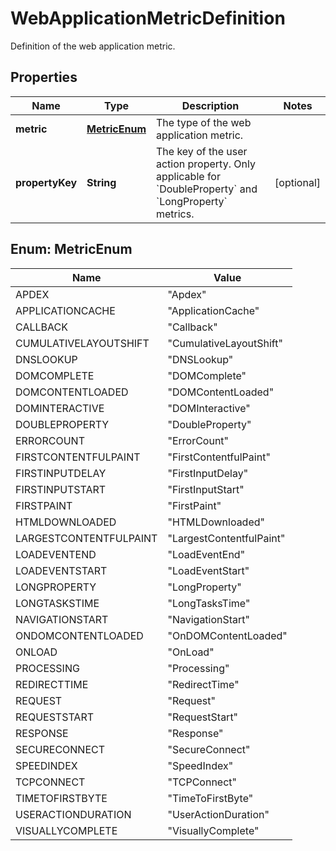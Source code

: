 

# WebApplicationMetricDefinition

Definition of the web application metric.

## Properties

| Name | Type | Description | Notes |
|------------ | ------------- | ------------- | -------------|
|**metric** | [**MetricEnum**](#MetricEnum) | The type of the web application metric. |  |
|**propertyKey** | **String** | The key of the user action property.    Only applicable for &#x60;DoubleProperty&#x60; and &#x60;LongProperty&#x60; metrics. |  [optional] |



## Enum: MetricEnum

| Name | Value |
|---- | -----|
| APDEX | &quot;Apdex&quot; |
| APPLICATIONCACHE | &quot;ApplicationCache&quot; |
| CALLBACK | &quot;Callback&quot; |
| CUMULATIVELAYOUTSHIFT | &quot;CumulativeLayoutShift&quot; |
| DNSLOOKUP | &quot;DNSLookup&quot; |
| DOMCOMPLETE | &quot;DOMComplete&quot; |
| DOMCONTENTLOADED | &quot;DOMContentLoaded&quot; |
| DOMINTERACTIVE | &quot;DOMInteractive&quot; |
| DOUBLEPROPERTY | &quot;DoubleProperty&quot; |
| ERRORCOUNT | &quot;ErrorCount&quot; |
| FIRSTCONTENTFULPAINT | &quot;FirstContentfulPaint&quot; |
| FIRSTINPUTDELAY | &quot;FirstInputDelay&quot; |
| FIRSTINPUTSTART | &quot;FirstInputStart&quot; |
| FIRSTPAINT | &quot;FirstPaint&quot; |
| HTMLDOWNLOADED | &quot;HTMLDownloaded&quot; |
| LARGESTCONTENTFULPAINT | &quot;LargestContentfulPaint&quot; |
| LOADEVENTEND | &quot;LoadEventEnd&quot; |
| LOADEVENTSTART | &quot;LoadEventStart&quot; |
| LONGPROPERTY | &quot;LongProperty&quot; |
| LONGTASKSTIME | &quot;LongTasksTime&quot; |
| NAVIGATIONSTART | &quot;NavigationStart&quot; |
| ONDOMCONTENTLOADED | &quot;OnDOMContentLoaded&quot; |
| ONLOAD | &quot;OnLoad&quot; |
| PROCESSING | &quot;Processing&quot; |
| REDIRECTTIME | &quot;RedirectTime&quot; |
| REQUEST | &quot;Request&quot; |
| REQUESTSTART | &quot;RequestStart&quot; |
| RESPONSE | &quot;Response&quot; |
| SECURECONNECT | &quot;SecureConnect&quot; |
| SPEEDINDEX | &quot;SpeedIndex&quot; |
| TCPCONNECT | &quot;TCPConnect&quot; |
| TIMETOFIRSTBYTE | &quot;TimeToFirstByte&quot; |
| USERACTIONDURATION | &quot;UserActionDuration&quot; |
| VISUALLYCOMPLETE | &quot;VisuallyComplete&quot; |



